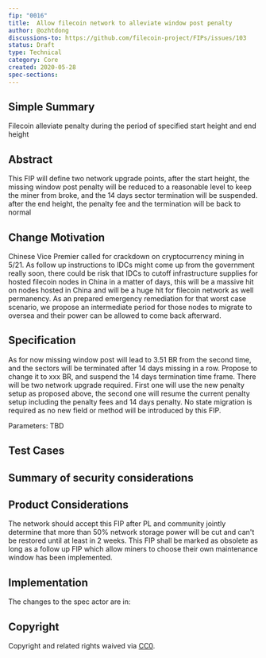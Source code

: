```yaml
---
fip: "0016"
title:  Allow filecoin network to alleviate window post penalty
author: @ozhtdong
discussions-to: https://github.com/filecoin-project/FIPs/issues/103
status: Draft
type: Technical
category: Core
created: 2020-05-28
spec-sections:
---
```


## Simple Summary

Filecoin alleviate penalty during the period of specified start height and end height

## Abstract

This FIP will define two network upgrade points, after the start height, the missing window post penalty will be reduced to a reasonable level to keep the miner from broke, and the 14 days sector termination will be suspended. after the end height, the penalty fee and the termination will be back to normal

## Change Motivation

Chinese Vice Premier called for crackdown on cryptocurrency mining in 5/21. As follow up instructions to IDCs might come up from the government really soon, there could be risk that IDCs to cutoff infrastructure supplies for hosted filecoin nodes in China in a matter of days, this will be a massive hit on nodes hosted in China and will be a huge hit for filecoin network as well permanency. As an prepared emergency remediation for that worst case scenario, we propose an intermediate period for those nodes to migrate to oversea and their power can be allowed to come back afterward.

## Specification

As for now missing window post will lead to 3.51 BR from the second time, and the sectors will be terminated after 14 days missing in a row. Propose to change it to xxx BR, and suspend the 14 days termination time frame. There will be two network upgrade required. First one will use the new penalty setup as proposed above, the second one will resume the current penalty setup including the penalty fees and 14 days penalty. No state migration is required as no new field or method will be introduced by this FIP.

Parameters:
TBD

## Test Cases

## Summary of security considerations

## Product Considerations

The network should accept this FIP after PL and community jointly determine that more than 50% network storage power will be cut and can't be restored until at least in 2 weeks.
This FIP shall be marked as obsolete as long as a follow up FIP which allow miners to choose their own maintenance window has been implemented.

## Implementation

The changes to the spec actor are in: 

## Copyright
Copyright and related rights waived via [CC0](https://creativecommons.org/publicdomain/zero/1.0/).